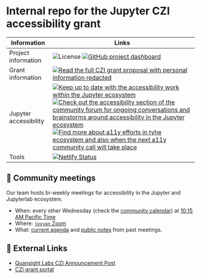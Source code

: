 # Internal repo for the Jupyter CZI accessibility grant

| Information | Links |
|-------------|-------|
| Project information  | ![License](https://img.shields.io/badge/License-BSD%203--Clause-gray.svg?colorA=2D2A56&colorB=AA14F0&style=flat.svg) [![GitHub project dashboard](https://img.shields.io/badge/🚀%20GitHub-project%20dashboard-gray.svg?colorA=2D2A56&colorB=55dde0&style=flat.svg)](https://github.com/orgs/Quansight-Labs/projects/5) |
| Grant information | [![Read the full CZI grant proposal with personal information redacted](https://img.shields.io/badge/📖%20Read-the%20grant%20proposal-gray.svg?colorA=2D2A56&colorB=FD6F96&style=flat.svg)](https://github.com/jupyter/accessibility/blob/master/grant-applications/Inclusive_and_Accessible_Scientific_Computing_in_Jupyter_Ecosystem_SUBMITTED_PROPOSAL.pdf) |
| Jupyter accessibility | [![Keep up to date with the accessibility work within the Jupyter ecosystem](https://img.shields.io/badge/🏷%20Jupyter-accessibility%20roadmap-gray.svg?colorA=2D2A56&colorB=113CFC&style=flat.svg)](https://github.com/jupyter/accessibility/blob/master/grant-applications/Inclusive_and_Accessible_Scientific_Computing_in_Jupyter_Ecosystem_SUBMITTED_PROPOSAL.pdf) [![Check out the accessibility section of the community forum for ongoing conversations and brainstorms around accessibility in the Jupyter ecosystem](https://img.shields.io/badge/💬%20Accessibility-discussions%20in%20the%20broader%20community-gray.svg?colorA=2D2A56&colorB=113CFC&style=flat.svg)](https://discourse.jupyter.org/c/special-topics/accessibility/29)  [![Find more about a11y efforts in tyhe ecosystem and also when the next a11y community call will take place](https://img.shields.io/badge/💻%20Jupyter-accessibility%20repo-gray.svg?colorA=2D2A56&colorB=113CFC&style=flat.svg)](https://github.com/jupyter/accessibility) |
Tools | [![Netlify Status](https://api.netlify.com/api/v1/badges/91022dac-6796-4653-a39e-250e4824f5e2/deploy-status)](https://app.netlify.com/sites/jupyter-a11y/deploys)|
## :raised_hands: Community meetings

Our team hosts bi-weekly meetings for accessibility in the Jupyter and Jupyterlab ecosystem.

- When: every other Wednesday (check the [community calendar](https://jupyter.readthedocs.io/en/latest/community/content-community.html#jupyter-community-meetings)) at [10:15 AM Pacific Time](https://dateful.com/convert/san-francisco-california?t=1015am)
- Where: [`jovyan` Zoom](https://zoom.us/my/jovyan?pwd=c0JZTHlNdS9Sek9vdzR3aTJ4SzFTQT09)
- What: [current agenda](https://hackmd.io/WnaWXboXSiGoqWvev_fAvA) and [public notes](https://github.com/jupyterlab/team-compass/issues/98) from past meetings.

## :link: External Links

* [Quansight Labs CZI Announcement Post][labs-blog-ann]
* [CZI grant portal][czi]

<!-- Links and the such -->
[czi]: https://chanzuckerberg.com/eoss/proposals/inclusive-and-accessible-scientific-computing-in-the-jupyter-ecosystem/ "CZI proposal portal"

[labs-blog-ann]: https://labs.quansight.org/blog/2021/08/czi-eoss4-grants-at-quansight-labs/ "Quansight Labs announcement about recieving funding for multiple projects"

[proposal]: https://github.com/jupyter/accessibility/blob/master/grant-applications/Inclusive_and_Accessible_Scientific_Computing_in_Jupyter_Ecosystem_SUBMITTED_PROPOSAL.pdf "Read the full CZI grant psoposal with personal information redacted"

[discourse]: https://discourse.jupyter.org/c/special-topics/accessibility/29 "Check out the accessibility section of the community forum for ongoing conversations and brainstorms around accessibility in the Jupyter ecosystem"

[roadmap]: https://github.com/orgs/jupyterlab/projects/1 "Keep up to date with the accessibility work within the Jupyter ecosystem"

[ja11y]: https://github.com/jupyter/accessibility "Find more about a11y efforts in tyhe ecosystem and also when the next a11y community call will take place"
